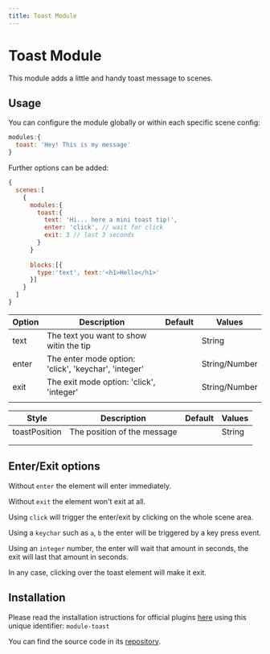 ```yaml
---
title: Toast Module
---
```


# Toast Module


This module adds a little and handy toast message to scenes.

<pPluginToast />

## Usage

You can configure the module globally or within each specific scene config:

```js
modules:{
  toast: 'Hey! This is my message'
}
```

Further options can be added:

```js
{
  scenes:[
    {
      modules:{
        toast:{
          text: 'Hi... here a mini toast tip!',
          enter: 'click', // wait for click
          exit: 3 // last 3 seconds
        }
      }
      
      blocks:[{
        type:'text', text:'<h1>Hello</h1>'
      }]
    }
  ]
}
```

| Option | Description                                                  | Default | Values    |
| ------ | ------------------------------------------------------------ | ------- | --------- |
| text | The text you want to show witin the tip |         | String |
| enter | The enter mode option: 'click', 'keychar', 'integer' |         | String/Number |
| exit | The exit mode option: 'click', 'integer' | | String/Number |
|        |                                                              |         |           |

| Style         | Description                 | Default | Values |
| ------------- | --------------------------- | ------- | ------ |
| toastPosition | The position of the message |         | String |
|               |                             |         |        |
|               |                             |         |        |

## Enter/Exit options

Without `enter` the element will enter immediately.

Without `exit` the element won't exit at all.

Using `click` will trigger the enter/exit by clicking on the whole scene area.

Using a `keychar` such as `a`, `b` the enter will be triggered by a key press event.

Using an `integer` number, the enter will wait that amount in seconds, the exit will last that amount in seconds.

In any case, clicking over the toast element will make it exit.






## Installation


Please read the installation istructions for official plugins [here](/plugins/installation) using this unique identifier: `module-toast`

You can find the source code in its [repository](https://github.com/presenta-software/presenta-module-toast).




